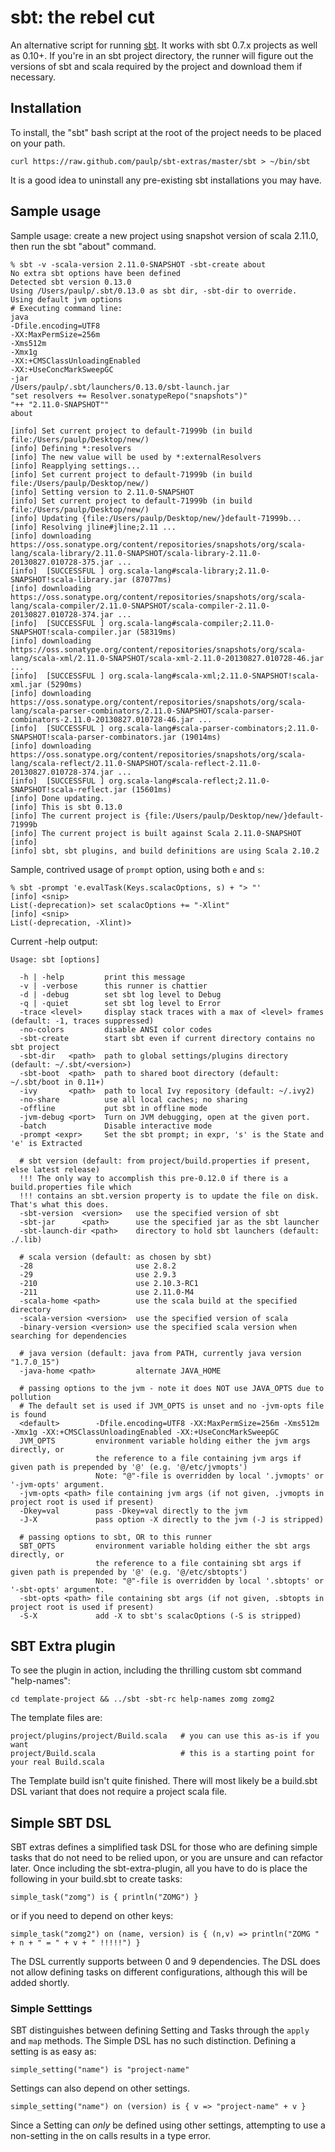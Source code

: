 sbt: the rebel cut
==================

An alternative script for running [sbt](https://github.com/harrah/xsbt).
It works with sbt 0.7.x projects as well as 0.10+. If you're in an sbt
project directory, the runner will figure out the versions of sbt and
scala required by the project and download them if necessary.

## Installation

To install, the "sbt" bash script at the root of the project needs to be placed on your path.

    curl https://raw.github.com/paulp/sbt-extras/master/sbt > ~/bin/sbt

It is a good idea to uninstall any pre-existing sbt installations you may have.

## Sample usage

Sample usage: create a new project using snapshot version of scala 2.11.0, then run the sbt "about" command.

    % sbt -v -scala-version 2.11.0-SNAPSHOT -sbt-create about
    No extra sbt options have been defined
    Detected sbt version 0.13.0
    Using /Users/paulp/.sbt/0.13.0 as sbt dir, -sbt-dir to override.
    Using default jvm options
    # Executing command line:
    java
    -Dfile.encoding=UTF8
    -XX:MaxPermSize=256m
    -Xms512m
    -Xmx1g
    -XX:+CMSClassUnloadingEnabled
    -XX:+UseConcMarkSweepGC
    -jar
    /Users/paulp/.sbt/launchers/0.13.0/sbt-launch.jar
    "set resolvers += Resolver.sonatypeRepo("snapshots")"
    "++ "2.11.0-SNAPSHOT""
    about

    [info] Set current project to default-71999b (in build file:/Users/paulp/Desktop/new/)
    [info] Defining *:resolvers
    [info] The new value will be used by *:externalResolvers
    [info] Reapplying settings...
    [info] Set current project to default-71999b (in build file:/Users/paulp/Desktop/new/)
    [info] Setting version to 2.11.0-SNAPSHOT
    [info] Set current project to default-71999b (in build file:/Users/paulp/Desktop/new/)
    [info] Updating {file:/Users/paulp/Desktop/new/}default-71999b...
    [info] Resolving jline#jline;2.11 ...
    [info] downloading https://oss.sonatype.org/content/repositories/snapshots/org/scala-lang/scala-library/2.11.0-SNAPSHOT/scala-library-2.11.0-20130827.010728-375.jar ...
    [info]  [SUCCESSFUL ] org.scala-lang#scala-library;2.11.0-SNAPSHOT!scala-library.jar (87077ms)
    [info] downloading https://oss.sonatype.org/content/repositories/snapshots/org/scala-lang/scala-compiler/2.11.0-SNAPSHOT/scala-compiler-2.11.0-20130827.010728-374.jar ...
    [info]  [SUCCESSFUL ] org.scala-lang#scala-compiler;2.11.0-SNAPSHOT!scala-compiler.jar (58319ms)
    [info] downloading https://oss.sonatype.org/content/repositories/snapshots/org/scala-lang/scala-xml/2.11.0-SNAPSHOT/scala-xml-2.11.0-20130827.010728-46.jar ...
    [info]  [SUCCESSFUL ] org.scala-lang#scala-xml;2.11.0-SNAPSHOT!scala-xml.jar (5290ms)
    [info] downloading https://oss.sonatype.org/content/repositories/snapshots/org/scala-lang/scala-parser-combinators/2.11.0-SNAPSHOT/scala-parser-combinators-2.11.0-20130827.010728-46.jar ...
    [info]  [SUCCESSFUL ] org.scala-lang#scala-parser-combinators;2.11.0-SNAPSHOT!scala-parser-combinators.jar (19014ms)
    [info] downloading https://oss.sonatype.org/content/repositories/snapshots/org/scala-lang/scala-reflect/2.11.0-SNAPSHOT/scala-reflect-2.11.0-20130827.010728-374.jar ...
    [info]  [SUCCESSFUL ] org.scala-lang#scala-reflect;2.11.0-SNAPSHOT!scala-reflect.jar (15601ms)
    [info] Done updating.
    [info] This is sbt 0.13.0
    [info] The current project is {file:/Users/paulp/Desktop/new/}default-71999b
    [info] The current project is built against Scala 2.11.0-SNAPSHOT
    [info]
    [info] sbt, sbt plugins, and build definitions are using Scala 2.10.2

Sample, contrived usage of `prompt` option, using both `e` and `s`:

    % sbt -prompt 'e.evalTask(Keys.scalacOptions, s) + "> "'
    [info] <snip>
    List(-deprecation)> set scalacOptions += "-Xlint"
    [info] <snip>
    List(-deprecation, -Xlint)>

Current -help output:

    Usage: sbt [options]

      -h | -help         print this message
      -v | -verbose      this runner is chattier
      -d | -debug        set sbt log level to Debug
      -q | -quiet        set sbt log level to Error
      -trace <level>     display stack traces with a max of <level> frames (default: -1, traces suppressed)
      -no-colors         disable ANSI color codes
      -sbt-create        start sbt even if current directory contains no sbt project
      -sbt-dir   <path>  path to global settings/plugins directory (default: ~/.sbt/<version>)
      -sbt-boot  <path>  path to shared boot directory (default: ~/.sbt/boot in 0.11+)
      -ivy       <path>  path to local Ivy repository (default: ~/.ivy2)
      -no-share          use all local caches; no sharing
      -offline           put sbt in offline mode
      -jvm-debug <port>  Turn on JVM debugging, open at the given port.
      -batch             Disable interactive mode
      -prompt <expr>     Set the sbt prompt; in expr, 's' is the State and 'e' is Extracted

      # sbt version (default: from project/build.properties if present, else latest release)
      !!! The only way to accomplish this pre-0.12.0 if there is a build.properties file which
      !!! contains an sbt.version property is to update the file on disk.  That's what this does.
      -sbt-version  <version>   use the specified version of sbt
      -sbt-jar      <path>      use the specified jar as the sbt launcher
      -sbt-launch-dir <path>    directory to hold sbt launchers (default: ./.lib)

      # scala version (default: as chosen by sbt)
      -28                       use 2.8.2
      -29                       use 2.9.3
      -210                      use 2.10.3-RC1
      -211                      use 2.11.0-M4
      -scala-home <path>        use the scala build at the specified directory
      -scala-version <version>  use the specified version of scala
      -binary-version <version> use the specified scala version when searching for dependencies

      # java version (default: java from PATH, currently java version "1.7.0_15")
      -java-home <path>         alternate JAVA_HOME

      # passing options to the jvm - note it does NOT use JAVA_OPTS due to pollution
      # The default set is used if JVM_OPTS is unset and no -jvm-opts file is found
      <default>        -Dfile.encoding=UTF8 -XX:MaxPermSize=256m -Xms512m -Xmx1g -XX:+CMSClassUnloadingEnabled -XX:+UseConcMarkSweepGC
      JVM_OPTS         environment variable holding either the jvm args directly, or
                       the reference to a file containing jvm args if given path is prepended by '@' (e.g. '@/etc/jvmopts')
                       Note: "@"-file is overridden by local '.jvmopts' or '-jvm-opts' argument.
      -jvm-opts <path> file containing jvm args (if not given, .jvmopts in project root is used if present)
      -Dkey=val        pass -Dkey=val directly to the jvm
      -J-X             pass option -X directly to the jvm (-J is stripped)

      # passing options to sbt, OR to this runner
      SBT_OPTS         environment variable holding either the sbt args directly, or
                       the reference to a file containing sbt args if given path is prepended by '@' (e.g. '@/etc/sbtopts')
                       Note: "@"-file is overridden by local '.sbtopts' or '-sbt-opts' argument.
      -sbt-opts <path> file containing sbt args (if not given, .sbtopts in project root is used if present)
      -S-X             add -X to sbt's scalacOptions (-S is stripped)

## SBT Extra plugin

To see the plugin in action, including the thrilling custom sbt command "help-names":

    cd template-project && ../sbt -sbt-rc help-names zomg zomg2

The template files are:

    project/plugins/project/Build.scala   # you can use this as-is if you want
    project/Build.scala                   # this is a starting point for your real Build.scala

The Template build isn't quite finished.  There will most likely be a build.sbt DSL variant that does not require a project scala file.

## Simple SBT DSL

SBT extras defines a simplified task DSL for those who are defining simple tasks that do not need to be relied upon, or you are unsure and can refactor later.   Once including the sbt-extra-plugin, all you have to do is place the following in your build.sbt to create tasks:

    simple_task("zomg") is { println("ZOMG") }

or if you need to depend on other keys:

    simple_task("zomg2") on (name, version) is { (n,v) => println("ZOMG " + n + " = " + v + " !!!!!") }

The DSL currently supports between 0 and 9 dependencies.  The DSL does not allow defining tasks on different configurations, although this will be added shortly.

### Simple Setttings

SBT distinguishes between defining Setting and Tasks through the `apply` and `map` methods.   The Simple DSL has no such distinction.   Defining a setting is as easy as:

    simple_setting("name") is "project-name"

Settings can also depend on other settings.

    simple_setting("name") on (version) is { v => "project-name" + v }

Since a Setting can *only* be defined using other settings, attempting to use a non-setting in the on calls results in a type error.

